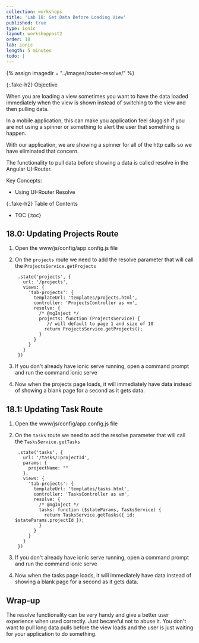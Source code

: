 ```yaml
---
collection: workshops
title: 'Lab 18: Get Data Before Loading View'
published: true
type: ionic
layout: workshoppost2
order: 18
lab: ionic
length: 5 minutes
todo: |
---
```


{% assign imagedir = "../images/router-resolve/" %}

{:.fake-h2}
Objective

When you are loading a view sometimes you want to have the data loaded immediately when the view is shown instead of switching to the view and then pulling data.

In a mobile application, this can make you application feel sluggish if you are not using a spinner or something to alert the user that something is happen.

With our application, we are showing a spinner for all of the http calls so we have eliminated that concern.

The functionality to pull data before showing a data is called resolve in the Angular UI-Router.

Key Concepts:

* Using UI-Router Resolve

{:.fake-h2}
Table of Contents

* TOC
{:toc}


## 18.0: Updating Projects Route

1. Open the www/js/config/app.config.js file
1. On the `projects` route we need to add the resolve parameter that will call the `ProjectsService.getProjects`

        .state('projects', {
          url: '/projects',
          views: {
            'tab-projects': {
              templateUrl: 'templates/projects.html',
              controller: 'ProjectsController as vm',
              resolve: {
                /* @ngInject */
                projects: function (ProjectsService) {
                   // will default to page 1 and size of 10
                  return ProjectsService.getProjects();
                }
              }
            }
          }
        })

1. If you don't already have ionic serve running, open a command prompt and run the command ionic serve
1. Now when the projects page loads, it will immediately have data instead of showing a blank page for a second as it gets data.

## 18.1: Updating Task Route

1. Open the www/js/config/app.config.js file
1. On the `tasks` route we need to add the resolve parameter that will call the `TasksService.getTasks`

        .state('tasks', {
          url: '/tasks/:projectId',
          params: {
            projectName: ""
          },
          views: {
            'tab-projects': {
              templateUrl: 'templates/tasks.html',
              controller: 'TasksController as vm',
              resolve: {
                /* @ngInject */
                tasks: function ($stateParams, TasksService) {
                  return TasksService.getTasks({ id: $stateParams.projectId });
                }
              }
            }
          }
        })

1. If you don't already have ionic serve running, open a command prompt and run the command ionic serve
1. Now when the tasks page loads, it will immediately have data instead of showing a blank page for a second as it gets data.

## Wrap-up

The resolve functionality can be very handy and give a better user experience when used correctly.  Just becareful not to abuse it.  You don't want to pull long data pulls before the view loads and the user is just waiting for your application to do something.